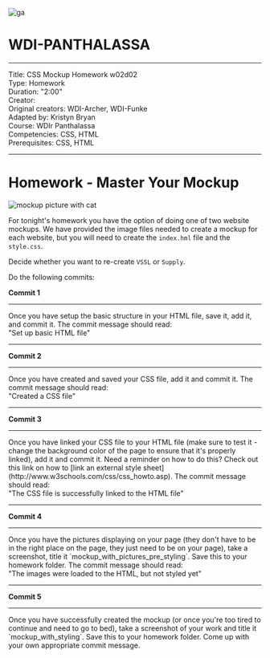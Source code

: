![ga](http://mobbook.generalassemb.ly/ga_cog.png)

# WDI-PANTHALASSA

---
Title: CSS Mockup Homework w02d02 <br>
Type: Homework<br>
Duration: "2:00"<br>
Creator:<br>
    Original creators: WDI-Archer, WDI-Funke<br>
    Adapted by: Kristyn Bryan<br>
    Course: WDIr Panthalassa<br>
Competencies: CSS, HTML<br>
Prerequisites: CSS, HTML <br>

---

# Homework - Master Your Mockup

![mockup picture with cat](http://www.oddities123.com/wp-content/uploads/2013/06/funny-twins-8.jpg)

For tonight's homework you have the option of doing one of two website mockups. We have provided the image files needed to create a mockup for each website, but you will need to create the `index.hml` file and the `style.css`.

Decide whether you want to re-create `VSSL` or `Supply`.

Do the following commits:

**Commit 1** <br>
<hr>
Once you have setup the basic structure in your HTML file, save it, add it, and commit it. The commit message should read: <br>
"Set up basic HTML file"
<hr>

**Commit 2** <br>
<hr>
Once you have created and saved your CSS file, add it and commit it. The commit message should read: <br>
"Created a CSS file"
<hr>

**Commit 3** <br>
<hr>
Once you have linked your CSS file to your HTML file (make sure to test it - change the background color of the page to ensure that it's properly linked), add it and commit it. Need a reminder on how to do this? Check out this link on how to [link an external style sheet] (http://www.w3schools.com/css/css_howto.asp).
The commit message should read: <br>
"The CSS file is successfully linked to the HTML file"
<hr>

**Commit 4** <br>
<hr>
Once you have the pictures displaying on your page (they don't have to be in the right place on the page, they just need to be on your page), take a screenshot, title it `mockup_with_pictures_pre_styling`. Save this to your homework folder. The commit message should read: <br>
"The images were loaded to the HTML, but not styled yet"
<hr>

**Commit 5** <br>
<hr>
Once you have successfully created the mockup (or once you're too tired to continue and need to go to bed), take a screenshot of your work and title it `mockup_with_styling`. Save this to your homework folder. Come up with your own appropriate commit message. <br>
